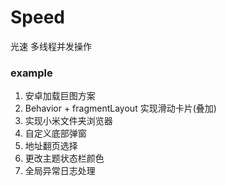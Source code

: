 # Speed
光速  多线程并发操作

### example
1. 安卓加载巨图方案
2. Behavior + fragmentLayout 实现滑动卡片(叠加)
3. 实现小米文件夹浏览器
4. 自定义底部弹窗
5. 地址翻页选择
6. 更改主题状态栏颜色
7. 全局异常日志处理
